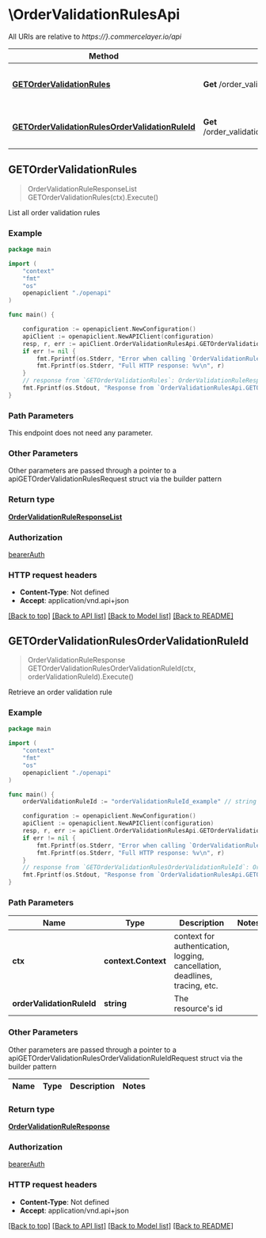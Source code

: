 # \OrderValidationRulesApi

All URIs are relative to *https://}.commercelayer.io/api*

Method | HTTP request | Description
------------- | ------------- | -------------
[**GETOrderValidationRules**](OrderValidationRulesApi.md#GETOrderValidationRules) | **Get** /order_validation_rules | List all order validation rules
[**GETOrderValidationRulesOrderValidationRuleId**](OrderValidationRulesApi.md#GETOrderValidationRulesOrderValidationRuleId) | **Get** /order_validation_rules/{orderValidationRuleId} | Retrieve an order validation rule



## GETOrderValidationRules

> OrderValidationRuleResponseList GETOrderValidationRules(ctx).Execute()

List all order validation rules



### Example

```go
package main

import (
    "context"
    "fmt"
    "os"
    openapiclient "./openapi"
)

func main() {

    configuration := openapiclient.NewConfiguration()
    apiClient := openapiclient.NewAPIClient(configuration)
    resp, r, err := apiClient.OrderValidationRulesApi.GETOrderValidationRules(context.Background()).Execute()
    if err != nil {
        fmt.Fprintf(os.Stderr, "Error when calling `OrderValidationRulesApi.GETOrderValidationRules``: %v\n", err)
        fmt.Fprintf(os.Stderr, "Full HTTP response: %v\n", r)
    }
    // response from `GETOrderValidationRules`: OrderValidationRuleResponseList
    fmt.Fprintf(os.Stdout, "Response from `OrderValidationRulesApi.GETOrderValidationRules`: %v\n", resp)
}
```

### Path Parameters

This endpoint does not need any parameter.

### Other Parameters

Other parameters are passed through a pointer to a apiGETOrderValidationRulesRequest struct via the builder pattern


### Return type

[**OrderValidationRuleResponseList**](OrderValidationRuleResponseList.md)

### Authorization

[bearerAuth](../README.md#bearerAuth)

### HTTP request headers

- **Content-Type**: Not defined
- **Accept**: application/vnd.api+json

[[Back to top]](#) [[Back to API list]](../README.md#documentation-for-api-endpoints)
[[Back to Model list]](../README.md#documentation-for-models)
[[Back to README]](../README.md)


## GETOrderValidationRulesOrderValidationRuleId

> OrderValidationRuleResponse GETOrderValidationRulesOrderValidationRuleId(ctx, orderValidationRuleId).Execute()

Retrieve an order validation rule



### Example

```go
package main

import (
    "context"
    "fmt"
    "os"
    openapiclient "./openapi"
)

func main() {
    orderValidationRuleId := "orderValidationRuleId_example" // string | The resource's id

    configuration := openapiclient.NewConfiguration()
    apiClient := openapiclient.NewAPIClient(configuration)
    resp, r, err := apiClient.OrderValidationRulesApi.GETOrderValidationRulesOrderValidationRuleId(context.Background(), orderValidationRuleId).Execute()
    if err != nil {
        fmt.Fprintf(os.Stderr, "Error when calling `OrderValidationRulesApi.GETOrderValidationRulesOrderValidationRuleId``: %v\n", err)
        fmt.Fprintf(os.Stderr, "Full HTTP response: %v\n", r)
    }
    // response from `GETOrderValidationRulesOrderValidationRuleId`: OrderValidationRuleResponse
    fmt.Fprintf(os.Stdout, "Response from `OrderValidationRulesApi.GETOrderValidationRulesOrderValidationRuleId`: %v\n", resp)
}
```

### Path Parameters


Name | Type | Description  | Notes
------------- | ------------- | ------------- | -------------
**ctx** | **context.Context** | context for authentication, logging, cancellation, deadlines, tracing, etc.
**orderValidationRuleId** | **string** | The resource&#39;s id | 

### Other Parameters

Other parameters are passed through a pointer to a apiGETOrderValidationRulesOrderValidationRuleIdRequest struct via the builder pattern


Name | Type | Description  | Notes
------------- | ------------- | ------------- | -------------


### Return type

[**OrderValidationRuleResponse**](OrderValidationRuleResponse.md)

### Authorization

[bearerAuth](../README.md#bearerAuth)

### HTTP request headers

- **Content-Type**: Not defined
- **Accept**: application/vnd.api+json

[[Back to top]](#) [[Back to API list]](../README.md#documentation-for-api-endpoints)
[[Back to Model list]](../README.md#documentation-for-models)
[[Back to README]](../README.md)

